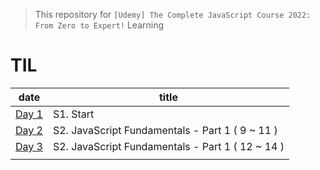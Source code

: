 > This repository for `[Udemy] The Complete JavaScript Course 2022: From Zero to Expert!` Learning

# TIL

| date                             | title                                            |
| -------------------------------- | ------------------------------------------------ |
| [Day 1](./markdown/cjs220830.md) | S1. Start                                        |
| [Day 2](./markdown/cjs220831.md) | S2. JavaScript Fundamentals - Part 1 ( 9 ~ 11 )  |
| [Day 3](./markdown/cjs220901.md) | S2. JavaScript Fundamentals - Part 1 ( 12 ~ 14 ) |
|                                  |                                                  |
